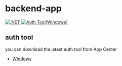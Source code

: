 # backend-app

[![.NET](https://github.com/UNA-GLOBALES-G04/backend-app/actions/workflows/dotnet.yml/badge.svg)](https://github.com/UNA-GLOBALES-G04/backend-app/actions/workflows/dotnet.yml)
[![Auth Tool(Windows)](https://github.com/UNA-GLOBALES-G04/backend-app/actions/workflows/flutter.yml/badge.svg)](https://github.com/UNA-GLOBALES-G04/backend-app/actions/workflows/flutter.yml)

## auth tool

you can download the latest auth tool from App Center

- [Windows](https://install.appcenter.ms/orgs/una-globales-g04/apps/auth-tool/distribution_groups/public)
